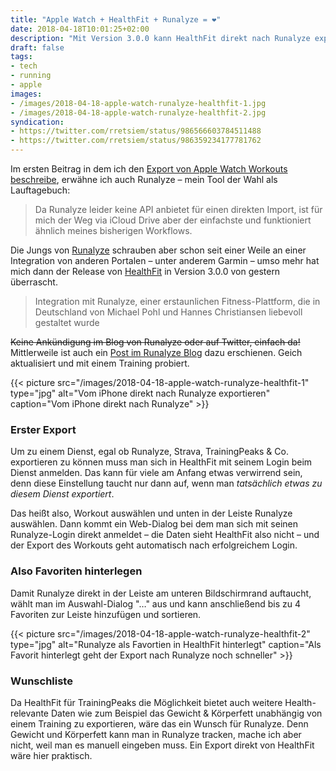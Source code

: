 ```yaml
---
title: "Apple Watch + HealthFit + Runalyze = ❤️"
date: 2018-04-18T10:01:25+02:00
description: "Mit Version 3.0.0 kann HealthFit direkt nach Runalyze exportieren!"
draft: false
tags:
- tech
- running
- apple
images:
- /images/2018-04-18-apple-watch-runalyze-healthfit-1.jpg
- /images/2018-04-18-apple-watch-runalyze-healthfit-2.jpg
syndication:
- https://twitter.com/rretsiem/status/986566603784511488
- https://twitter.com/rretsiem/status/986359234177781762
---
```




Im ersten Beitrag in dem ich den [Export von Apple Watch Workouts beschreibe](https://renem.net/post/2017-11-19-healthfit-apple-watch-daten-exportieren/), erwähne ich auch Runalyze – mein Tool der Wahl als Lauftagebuch:

> Da Runalyze leider keine API anbietet für einen direkten Import, ist für mich der Weg via iCloud Drive aber der einfachste und funktioniert ähnlich meines bisherigen Workflows.

Die Jungs von [Runalyze](https://runalyze.com/) schrauben aber schon seit einer Weile an einer Integration von anderen Portalen – unter anderem Garmin – umso mehr hat mich dann der Release von [HealthFit](https://itunes.apple.com/de/app/healthfit/id1202650514?mt=8&ct=wfiOS&at=11lKjS) in Version 3.0.0 von gestern überrascht.

> Integration mit Runalyze, einer erstaunlichen Fitness-Plattform, die in Deutschland von Michael Pohl und Hannes Christiansen liebevoll gestaltet wurde

~~Keine Ankündigung im Blog von Runalyze oder auf Twitter, einfach da!~~ Mittlerweile ist auch ein [Post im Runalyze Blog](https://blog.runalyze.com/features/external-apps-can-push-activities-to-runalyze-now/) dazu erschienen. Geich aktualisiert und mit einem Training probiert.

{{< picture src="/images/2018-04-18-apple-watch-runalyze-healthfit-1" type="jpg" alt="Vom iPhone direkt nach Runalyze exportieren" caption="Vom iPhone direkt nach Runalyze" >}}

### Erster Export

Um zu einem Dienst, egal ob Runalyze, Strava, TrainingPeaks & Co. exportieren zu können muss man sich in HealthFit mit seinem Login beim Dienst anmelden. Das kann für viele am Anfang etwas verwirrend sein, denn diese Einstellung taucht nur dann auf, wenn man *tatsächlich etwas zu diesem Dienst exportiert*.

Das heißt also, Workout auswählen und unten in der Leiste Runalyze auswählen. Dann kommt ein Web-Dialog bei dem man sich mit seinen Runalyze-Login direkt anmeldet – die Daten sieht HealthFit also nicht – und der Export des Workouts geht automatisch nach erfolgreichem Login.

### Also Favoriten hinterlegen

Damit Runalyze direkt in der Leiste am unteren Bildschirmrand auftaucht, wählt man im Auswahl-Dialog "…" aus und kann anschließend bis zu 4 Favoriten zur Leiste hinzufügen und sortieren.

{{< picture src="/images/2018-04-18-apple-watch-runalyze-healthfit-2" type="jpg" alt="Runalyze als Favortien in HealthFit hinterlegt" caption="Als Favorit hinterlegt geht der Export nach Runalyze noch schneller" >}}

### Wunschliste

Da HealthFit für TrainingPeaks die Möglichkeit bietet auch weitere Health-relevante Daten wie zum Beispiel das Gewicht & Körperfett unabhängig von einem Training zu exportieren, wäre das ein Wunsch für Runalyze. Denn Gewicht und Körperfett kann man in Runalyze tracken, mache ich aber nicht, weil man es manuell eingeben muss. Ein Export direkt von HealthFit wäre hier praktisch.

